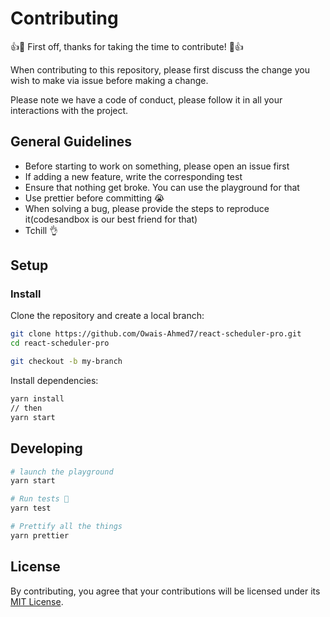 # Contributing

:+1::tada: First off, thanks for taking the time to contribute! :tada::+1:

When contributing to this repository, please first discuss the change you wish to make via issue before making a change.

Please note we have a code of conduct, please follow it in all your interactions with the project.

## General Guidelines

- Before starting to work on something, please open an issue first
- If adding a new feature, write the corresponding test
- Ensure that nothing get broke. You can use the playground for that
- Use prettier before committing 😭
- When solving a bug, please provide the steps to reproduce it(codesandbox is our best friend for that)
- Tchill 👌

## Setup

### Install

Clone the repository and create a local branch:

```sh
git clone https://github.com/Owais-Ahmed7/react-scheduler-pro.git
cd react-scheduler-pro

git checkout -b my-branch
```

Install dependencies:

```sh
yarn install
// then
yarn start
```

## Developing

```sh
# launch the playground
yarn start

# Run tests 💩
yarn test

# Prettify all the things
yarn prettier
```

## License

By contributing, you agree that your contributions will be licensed under its [MIT License](https://github.com/Owais-Ahmed7/react-scheduler-pro/blob/main/LICENSE).
